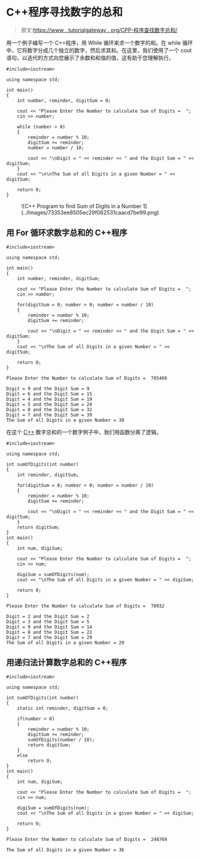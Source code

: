 # C++程序寻找数字的总和

> 原文:[https://www . tutorialgateway . org/CPP-程序查找数字总和/](https://www.tutorialgateway.org/cpp-program-to-find-sum-of-digits-in-a-number/)

用一个例子编写一个 C++程序，用 While 循环来求一个数字的和。在 while 循环中，它将数字分成几个独立的数字，然后求其和。在这里，我们使用了一个 cout 语句，以迭代的方式向您展示了余数和和值的值，这有助于您理解执行。

```
#include<iostream>

using namespace std;

int main()
{
	int number, reminder, digitSum = 0;

	cout << "Please Enter the Number to calculate Sum of Digits =  ";
	cin >> number;

	while (number > 0)
	{
    	reminder = number % 10;
    	digitSum += reminder;
    	number = number / 10;

    	cout << "\nDigit = " << reminder << " and the Digit Sum = " << digitSum;
	}
	cout << "\n\nThe Sum of all Digits in a given Number = " << digitSum;

 	return 0;
}
```

<figure class="wp-block-image size-large">![C++ Program to find Sum of Digits in a Number 1](../Images/73353ee8505ec29f062531caacd7be99.png)</figure>

## 用 For 循环求数字总和的 C++程序

```
#include<iostream>

using namespace std;

int main()
{
	int number, reminder, digitSum;

	cout << "Please Enter the Number to calculate Sum of Digits =  ";
	cin >> number;

	for(digitSum = 0; number > 0; number = number / 10)
	{
    	reminder = number % 10;
    	digitSum += reminder;

    	cout << "\nDigit = " << reminder << " and the Digit Sum = " << digitSum;
	}
	cout << "\nThe Sum of all Digits in a given Number = " << digitSum;

 	return 0;
}
```

```
Please Enter the Number to calculate Sum of Digits =  785469

Digit = 9 and the Digit Sum = 9
Digit = 6 and the Digit Sum = 15
Digit = 4 and the Digit Sum = 19
Digit = 5 and the Digit Sum = 24
Digit = 8 and the Digit Sum = 32
Digit = 7 and the Digit Sum = 39
The Sum of all Digits in a given Number = 39
```

在这个 [C++](https://www.tutorialgateway.org/cpp-programs/) 数字总和的一个数字例子中，我们用函数分离了逻辑。

```
#include<iostream>

using namespace std;

int sumOfDigits(int number)
{
	int reminder, digitSum;

	for(digitSum = 0; number > 0; number = number / 10)
	{
    	reminder = number % 10;
    	digitSum += reminder;

    	cout << "\nDigit = " << reminder << " and the Digit Sum = " << digitSum;
	}
	return digitSum;
}
int main()
{
	int num, digiSum;

	cout << "Please Enter the Number to calculate Sum of Digits =  ";
	cin >> num;

	digiSum = sumOfDigits(num);
	cout << "\nThe Sum of all Digits in a given Number = " << digiSum;

 	return 0;
}
```

```
Please Enter the Number to calculate Sum of Digits =  78932

Digit = 2 and the Digit Sum = 2
Digit = 3 and the Digit Sum = 5
Digit = 9 and the Digit Sum = 14
Digit = 8 and the Digit Sum = 22
Digit = 7 and the Digit Sum = 29
The Sum of all Digits in a given Number = 29
```

## 用递归法计算数字总和的 C++程序

```
#include<iostream>

using namespace std;

int sumOfDigits(int number)
{
	static int reminder, digitSum = 0;

	if(number > 0)
	{
    	reminder = number % 10;
    	digitSum += reminder;
    	sumOfDigits(number / 10);
    	return digitSum;
	}
	else
		return 0;
}
int main()
{
	int num, digiSum;

	cout << "Please Enter the Number to calculate Sum of Digits =  ";
	cin >> num;

	digiSum = sumOfDigits(num);
	cout << "\nThe Sum of all Digits in a given Number = " << digiSum;

 	return 0;
}
```

```
Please Enter the Number to calculate Sum of Digits =  248769

The Sum of all Digits in a given Number = 36
```